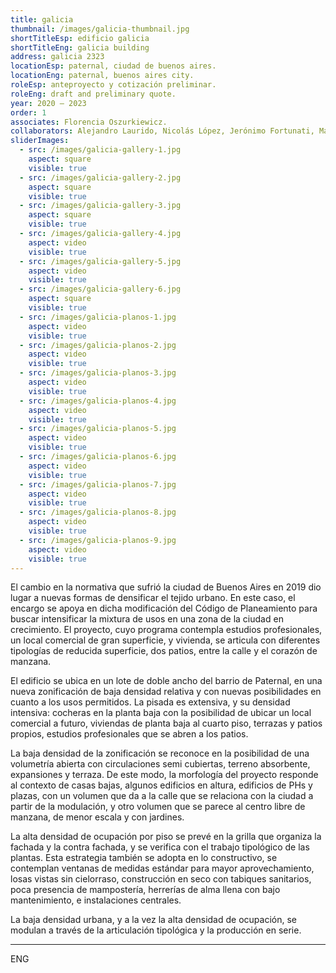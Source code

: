 ```yaml
---
title: galicia
thumbnail: /images/galicia-thumbnail.jpg
shortTitleEsp: edificio galicia
shortTitleEng: galicia building
address: galicia 2323
locationEsp: paternal, ciudad de buenos aires.
locationEng: paternal, buenos aires city.
roleEsp: anteproyecto y cotización preliminar.
roleEng: draft and preliminary quote.
year: 2020 – 2023
order: 1
associates: Florencia Oszurkiewicz.
collaborators: Alejandro Laurido, Nicolás López, Jerónimo Fortunati, María Sol Bochoeyer.
sliderImages:
  - src: /images/galicia-gallery-1.jpg
    aspect: square
    visible: true
  - src: /images/galicia-gallery-2.jpg
    aspect: square
    visible: true
  - src: /images/galicia-gallery-3.jpg
    aspect: square
    visible: true
  - src: /images/galicia-gallery-4.jpg
    aspect: video
    visible: true
  - src: /images/galicia-gallery-5.jpg
    aspect: video
    visible: true
  - src: /images/galicia-gallery-6.jpg
    aspect: square
    visible: true
  - src: /images/galicia-planos-1.jpg
    aspect: video
    visible: true
  - src: /images/galicia-planos-2.jpg
    aspect: video
    visible: true
  - src: /images/galicia-planos-3.jpg
    aspect: video
    visible: true
  - src: /images/galicia-planos-4.jpg
    aspect: video
    visible: true
  - src: /images/galicia-planos-5.jpg
    aspect: video
    visible: true
  - src: /images/galicia-planos-6.jpg
    aspect: video
    visible: true
  - src: /images/galicia-planos-7.jpg
    aspect: video
    visible: true
  - src: /images/galicia-planos-8.jpg
    aspect: video
    visible: true
  - src: /images/galicia-planos-9.jpg
    aspect: video
    visible: true
---
```


El cambio en la normativa que sufrió la ciudad de Buenos Aires en 2019 dio lugar a nuevas formas de densificar el tejido urbano. En este caso, el encargo se apoya en dicha modificación del Código de Planeamiento para buscar intensificar la mixtura de usos en una zona de la ciudad en crecimiento. El proyecto, cuyo programa contempla estudios profesionales, un local comercial de gran superficie, y vivienda, se articula con diferentes tipologías de reducida superficie, dos patios, entre la calle y el corazón de manzana.

El edificio se ubica en un lote de doble ancho del barrio de Paternal, en una nueva zonificación de baja densidad relativa y con nuevas posibilidades en cuanto a los usos permitidos. La pisada es extensiva, y su densidad intensiva: cocheras en la planta baja con la posibilidad de ubicar un local comercial a futuro, viviendas de planta baja al cuarto piso, terrazas y patios propios, estudios profesionales que se abren a los patios. 

La baja densidad de la zonificación se reconoce en la posibilidad de una volumetría abierta con circulaciones semi cubiertas, terreno absorbente, expansiones y terraza. De este modo, la morfología del proyecto responde al contexto de casas bajas, algunos edificios en altura, edificios de PHs y plazas, con un volumen que da a la calle que se relaciona con la ciudad a partir de la modulación, y otro volumen que se parece al centro libre de manzana, de menor escala y con jardines.
 
La alta densidad de ocupación por piso se prevé en la grilla que organiza la fachada y la contra fachada, y se verifica con el trabajo tipológico de las plantas. Esta estrategia también se adopta en lo constructivo, se contemplan ventanas de medidas estándar para mayor aprovechamiento, losas vistas sin cielorraso, construcción en seco con tabiques sanitarios, poca presencia de mampostería, herrerías de alma llena con bajo mantenimiento, e instalaciones centrales.

La baja densidad urbana, y a la vez la alta densidad de ocupación, se modulan a través de la articulación tipológica y la producción en serie.

----

ENG